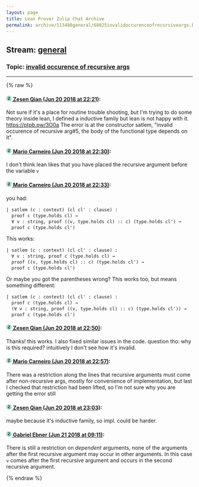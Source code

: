 ```yaml
---
layout: page
title: Lean Prover Zulip Chat Archive 
permalink: archive/113488general/68025invalidoccurenceofrecursiveargs.html
---
```


## Stream: [general](index.html)
### Topic: [invalid occurence of recursive args](68025invalidoccurenceofrecursiveargs.html)

---


{% raw %}
#### [![Click to go to Zulip](../../assets/img/zulip2.png) Zesen Qian (Jun 20 2018 at 22:21)](https://leanprover.zulipchat.com/#narrow/stream/113488-general/topic/invalid%20occurence%20of%20recursive%20args/near/128381305):
Not sure if it's a place for routine trouble shooting, but I'm trying to do some theory inside lean, I defined a inductive family but lean is not happy with it. https://ptpb.pw/3O0a
The error is at the constructor satlem, "invalid occurence of recursive arg#5, the body of the functional type depends on it".

#### [![Click to go to Zulip](../../assets/img/zulip2.png) Mario Carneiro (Jun 20 2018 at 22:30)](https://leanprover.zulipchat.com/#narrow/stream/113488-general/topic/invalid%20occurence%20of%20recursive%20args/near/128381813):
I don't think lean likes that you have placed the recursive argument before the variable `v`

#### [![Click to go to Zulip](../../assets/img/zulip2.png) Mario Carneiro (Jun 20 2018 at 22:33)](https://leanprover.zulipchat.com/#narrow/stream/113488-general/topic/invalid%20occurence%20of%20recursive%20args/near/128381941):
you had:
```
| satlem (c : context) (cl cl' : clause) :
  proof c (type.holds cl) → 
  ∀ v : string, proof ((v, type.holds cl) :: c) (type.holds cl') →
  proof c (type.holds cl')
```
This works:
```
| satlem (c : context) (cl cl' : clause) :
  ∀ v : string, proof c (type.holds cl) → 
  proof ((v, type.holds cl) :: c) (type.holds cl') →
  proof c (type.holds cl')
```
Or maybe you got the parentheses wrong? This works too, but means something different:
```
| satlem (c : context) (cl cl' : clause) :
  proof c (type.holds cl) → 
  (∀ v : string, proof ((v, type.holds cl) :: c) (type.holds cl')) →
  proof c (type.holds cl')
```

#### [![Click to go to Zulip](../../assets/img/zulip2.png) Zesen Qian (Jun 20 2018 at 22:50)](https://leanprover.zulipchat.com/#narrow/stream/113488-general/topic/invalid%20occurence%20of%20recursive%20args/near/128382752):
Thanks! this works. I also fixed similar issues in the code.
question tho: why is this required? intuitively I don't see how it's invalid.

#### [![Click to go to Zulip](../../assets/img/zulip2.png) Mario Carneiro (Jun 20 2018 at 22:57)](https://leanprover.zulipchat.com/#narrow/stream/113488-general/topic/invalid%20occurence%20of%20recursive%20args/near/128383088):
There was a restriction along the lines that recursive arguments must come after non-recursive args, mostly for convenience of implementation, but last I checked that restriction had been lifted, so I'm not sure why you are getting the error still

#### [![Click to go to Zulip](../../assets/img/zulip2.png) Zesen Qian (Jun 20 2018 at 23:03)](https://leanprover.zulipchat.com/#narrow/stream/113488-general/topic/invalid%20occurence%20of%20recursive%20args/near/128383377):
maybe because it's inductive family, so impl. could be harder.

#### [![Click to go to Zulip](../../assets/img/zulip2.png) Gabriel Ebner (Jun 21 2018 at 09:11)](https://leanprover.zulipchat.com/#narrow/stream/113488-general/topic/invalid%20occurence%20of%20recursive%20args/near/128403732):
There is still a restriction on *dependent* arguments, none of the arguments after the first recursive argument may occur in other arguments.  In this case `v` comes after the first recursive argument and occurs in the second recursive argument.


{% endraw %}
